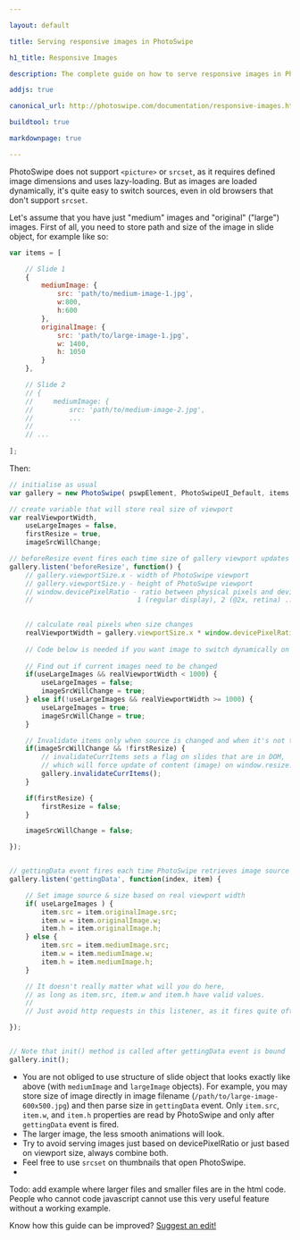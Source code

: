 ```yaml
---

layout: default

title: Serving responsive images in PhotoSwipe

h1_title: Responsive Images

description: The complete guide on how to serve responsive images in PhotoSwipe.

addjs: true

canonical_url: http://photoswipe.com/documentation/responsive-images.html

buildtool: true

markdownpage: true

---
```


PhotoSwipe does not support `<picture>` or `srcset`, as it requires defined image dimensions and uses lazy-loading. But as images are loaded dynamically, it's quite easy to switch sources, even in old browsers that don't support `srcset`.

Let's assume that you have just "medium" images and "original" ("large") images. First of all, you need to store path and size of the image in slide object, for example like so:

```javascript
var items = [

	// Slide 1
	{
		mediumImage: {
			src: 'path/to/medium-image-1.jpg',
			w:800,
			h:600
		},
		originalImage: {
			src: 'path/to/large-image-1.jpg',
			w: 1400,
			h: 1050
		}
	},

	// Slide 2
	// {
	//     mediumImage: {
	//         src: 'path/to/medium-image-2.jpg',
	//         ...
	//     
	// ...
		
];
```

Then:


```javascript
// initialise as usual
var gallery = new PhotoSwipe( pswpElement, PhotoSwipeUI_Default, items, options);

// create variable that will store real size of viewport
var realViewportWidth,
	useLargeImages = false,
	firstResize = true,
	imageSrcWillChange;

// beforeResize event fires each time size of gallery viewport updates
gallery.listen('beforeResize', function() {
	// gallery.viewportSize.x - width of PhotoSwipe viewport
	// gallery.viewportSize.y - height of PhotoSwipe viewport
	// window.devicePixelRatio - ratio between physical pixels and device independent pixels (Number)
	//							1 (regular display), 2 (@2x, retina) ...
	

	// calculate real pixels when size changes
	realViewportWidth = gallery.viewportSize.x * window.devicePixelRatio;
	
	// Code below is needed if you want image to switch dynamically on window.resize
	
	// Find out if current images need to be changed
	if(useLargeImages && realViewportWidth < 1000) {
		useLargeImages = false;
		imageSrcWillChange = true;
	} else if(!useLargeImages && realViewportWidth >= 1000) {
		useLargeImages = true;
		imageSrcWillChange = true;
	}

	// Invalidate items only when source is changed and when it's not the first update
	if(imageSrcWillChange && !firstResize) {
		// invalidateCurrItems sets a flag on slides that are in DOM,
		// which will force update of content (image) on window.resize.
		gallery.invalidateCurrItems();
	}

	if(firstResize) {
		firstResize = false;
	}

	imageSrcWillChange = false;

});


// gettingData event fires each time PhotoSwipe retrieves image source & size
gallery.listen('gettingData', function(index, item) {

	// Set image source & size based on real viewport width
	if( useLargeImages ) {
		item.src = item.originalImage.src;
		item.w = item.originalImage.w;
		item.h = item.originalImage.h;
	} else {
		item.src = item.mediumImage.src;
		item.w = item.mediumImage.w;
		item.h = item.mediumImage.h;
	}

	// It doesn't really matter what will you do here, 
	// as long as item.src, item.w and item.h have valid values.
	// 
	// Just avoid http requests in this listener, as it fires quite often

});


// Note that init() method is called after gettingData event is bound
gallery.init();

```

- You are not obliged to use structure of slide object that looks exactly like above (with `mediumImage` and `largeImage` objects). For example, you may store size of image directly in image filename (`/path/to/large-image-600x500.jpg`) and then parse size in `gettingData` event. Only `item.src`, `item.w`, and `item.h` properties are read by PhotoSwipe and only after `gettingData` event is fired.
- The larger image, the less smooth animations will look.
- Try to avoid serving images just based on devicePixelRatio or just based on viewport size, always combine both.
- Feel free to use `srcset` on thumbnails that open PhotoSwipe.
- 
Todo: add example where larger files and smaller files are in the html code. People who cannot code javascript cannot use this very useful feature without a working example.




Know how this guide can be improved? [Suggest an edit!](https://github.com/dimsemenov/PhotoSwipe/blob/master/website/documentation/responsive-images.md)

